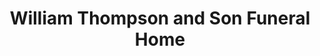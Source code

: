 ---
title: "William Thompson and Son Funeral Home"
url: /white-cottage/william-thompson-and-son-funeral-home/
shop: Bestattungen
---